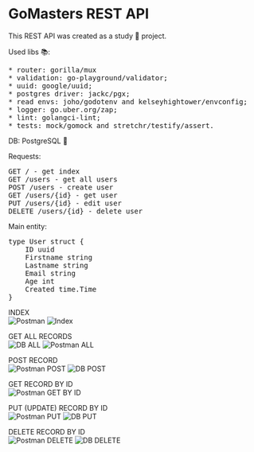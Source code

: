 <h1>GoMasters REST API</h1>

This REST API was created as a study 📖 project.</br>

Used libs 📚:
<pre>
* router: gorilla/mux
* validation: go-playground/validator;
* uuid: google/uuid;
* postgres driver: jackc/pgx;
* read envs: joho/godotenv and kelseyhightower/envconfig;
* logger: go.uber.org/zap;
* lint: golangci-lint;
* tests: mock/gomock and stretchr/testify/assert.
</pre>

DB: PostgreSQL 🐘</br>

Requests:
<pre>
GET / - get index
GET /users - get all users
POST /users - create user
GET /users/{id} - get user
PUT /users/{id} - edit user
DELETE /users/{id} - delete user
</pre>

Main entity:
<pre>
type User struct {
    ID uuid
    Firstname string
    Lastname string
    Email string
    Age int
    Created time.Time
}
</pre>

INDEX</br>
![Postman](https://user-images.githubusercontent.com/21006294/167312871-25943a69-65c3-4e11-8d1a-5b746ebd1ea9.png)
![Index](https://user-images.githubusercontent.com/21006294/167303132-684c359b-3021-4c88-bb18-9ad9540f54e5.png)

GET ALL RECORDS</br>
![DB ALL](https://user-images.githubusercontent.com/21006294/167303126-14bbfaca-4cdd-4095-8057-663a7caa01ae.png)
![Postman ALL](https://user-images.githubusercontent.com/21006294/167303133-a0bbdd95-644b-4b5b-94d9-e1184b532ec5.png)

POST RECORD</br>
![Postman POST](https://user-images.githubusercontent.com/21006294/167303135-526bf30c-b2c6-4656-add5-c1d081b9726b.png)
![DB POST](https://user-images.githubusercontent.com/21006294/167303138-905efca6-91f4-4764-99f9-a68c2a124a48.png)

GET RECORD BY ID</br>
![Postman GET BY ID](https://user-images.githubusercontent.com/21006294/167303134-3b1e8879-0f56-4d7e-b3b7-acdb3e8f57ab.png)

PUT (UPDATE) RECORD BY ID</br>
![Postman PUT](https://user-images.githubusercontent.com/21006294/167303141-021b8629-90a3-4ef1-8fa2-18291d79668e.png)
![DB PUT](https://user-images.githubusercontent.com/21006294/167303142-ceb85462-81fe-46ff-9812-effafdd0933a.png)

DELETE RECORD BY ID</br>
![Postman DELETE](https://user-images.githubusercontent.com/21006294/167303130-933deb23-ff10-48d9-926c-77144b509f06.png)
![DB DELETE](https://user-images.githubusercontent.com/21006294/167303131-e0afc1b6-7eaa-425d-bfa3-1de2143b6327.png)